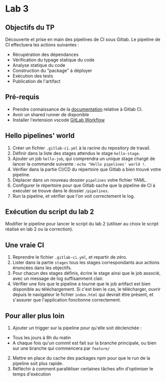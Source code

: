 # Lab 3
## Objectifs du TP
Découverte et prise en main des pipelines de CI sous Gitlab.
Le pipeline de CI effectuera les actions suivantes :
- Récupération des dépendances
- Vérification du typage statique du code
- Analyse statique du code
- Construction du "package" à déployer
- Exécution des tests
- Publication de l'artifact

## Pré-requis
- Prendre connaissance de la [documentation](https://docs.gitlab.com/ee/ci/quick_start/index.html) relative à Gitlab CI.
- Avoir un shared runner de disponible
- Installer l'extension vscode [GitLab Workflow](https://marketplace.visualstudio.com/items?itemName=GitLab.gitlab-workflow)

## Hello pipelines' world
1. Créer un fichier `.gitlab-ci.yml` à la racine du repository de travail.
2. Définir dans la liste des stages attendus le stage `hello-stage`.
3. Ajouter un job `hello-job`, qui comprendra un unique stage chargé de lancer la commande suivante : `echo "Hello pipelines' world !`.
4. Vérifier dans la partie CI/CD du répertoire que Gitlab a bien trouvé votre pipeline.
5. Déplacer dans un nouveau dossier `pipelines` votre fichier YAML.
4. Configurer le répertoire pour que Gitlab sache que la pipeline de CI à executer se trouve dans le dossier `/pipelines`.
4. Run la pipeline, et vérifier que l'on voit correctement le log.

## Exécution du script du lab 2
Modifier le pipeline pour lancer le script du lab 2 (utiliser au choix le script réalisé en lab 2 ou la correction).

## Une vraie CI
1. Reprendre le fichier `.gitlab-ci.yml`, et repartir de zéro.
2. Lister dans la partie `stages` tous les stages correspondants aux actions énoncées dans les objectifs.
3. Pour chacun des stages définis, écrire le stage ainsi que le job associé, avec un message de log suffisamment clair.
4. Vérifier une fois que le pipeline a tourné que le job artifact est bien disponible au téléchargement. Si c'est bien le cas, le télécharger, ouvrir depuis le navigateur le fichier `index.html` qui devrait être présent, et s'assurer que l'application fonctionne correctement.

## Pour aller plus loin
1. Ajouter un trigger sur la pipeline pour qu'elle soit déclenchée :
- Tous les jours à 8h du matin
- A chaque fois qu'un commit est fait sur la branche principale, ou bien sur une branche qui commencera par `feature/`
2. Mettre en place du cache des packages npm pour que le run de la pipeline soit plus rapide.
3. Réfléchir à comment parallèliser certaines tâches afin d'optimiser le temps d'exécution
